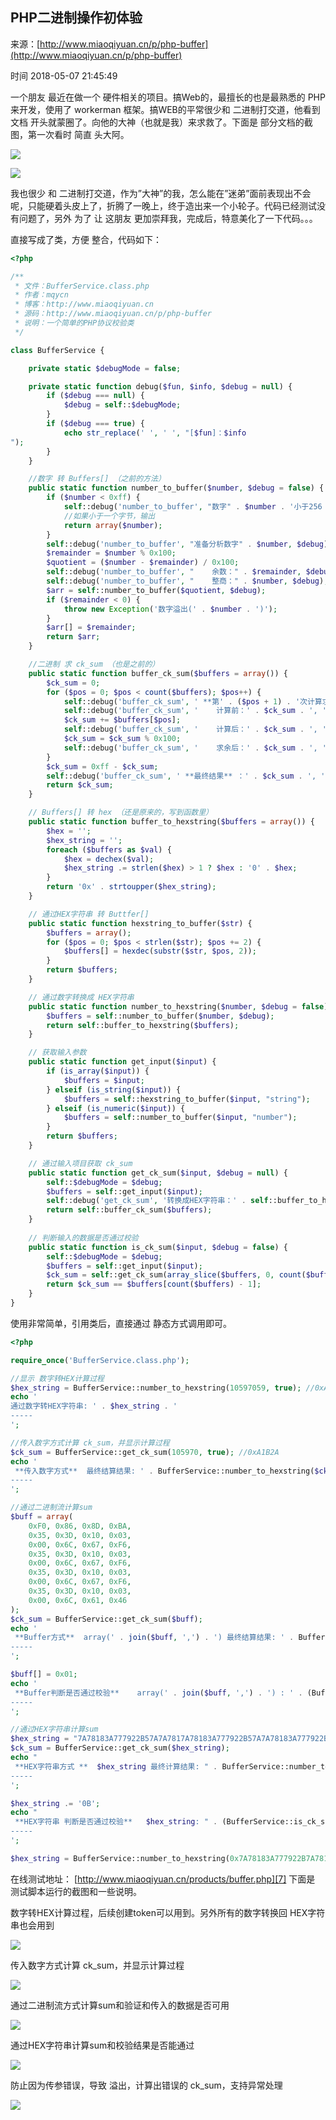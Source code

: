## PHP二进制操作初体验

来源：[http://www.miaoqiyuan.cn/p/php-buffer](http://www.miaoqiyuan.cn/p/php-buffer)

时间 2018-05-07 21:45:49

 
一个朋友 最近在做一个 硬件相关的项目。搞Web的，最擅长的也是最熟悉的 PHP来开发，使用了 workerman 框架。搞WEB的平常很少和 二进制打交道，他看到 文档 开头就蒙圈了。向他的大神（也就是我）来求救了。下面是 部分文档的截图，第一次看时 简直 头大阿。
 
![][0]
 
![][1]
 
我也很少 和 二进制打交道，作为”大神”的我，怎么能在”迷弟”面前表现出不会呢，只能硬着头皮上了，折腾了一晚上，终于造出来一个小轮子。代码已经测试没有问题了，另外 为了 让 这朋友 更加崇拜我，完成后，特意美化了一下代码。。。
 
直接写成了类，方便 整合，代码如下：
 
```php
<?php

/**
 * 文件：BufferService.class.php
 * 作者：mqycn
 * 博客：http://www.miaoqiyuan.cn
 * 源码：http://www.miaoqiyuan.cn/p/php-buffer
 * 说明：一个简单的PHP协议校验类
 */

class BufferService {

	private static $debugMode = false;

	private static function debug($fun, $info, $debug = null) {
		if ($debug === null) {
			$debug = self::$debugMode;
		}
		if ($debug === true) {
			echo str_replace(' ', ' ', "[$fun]：$info
");
		}
	}

	//数字 转 Buffers[] （之前的方法）
	public static function number_to_buffer($number, $debug = false) {
		if ($number < 0xff) {
			self::debug('number_to_buffer', "数字" . $number . '小于256 计算：' . $number, $debug);
			//如果小于一个字节，输出
			return array($number);
		}
		self::debug('number_to_buffer', "准备分析数字" . $number, $debug);
		$remainder = $number % 0x100;
		$quotient = ($number - $remainder) / 0x100;
		self::debug('number_to_buffer', "    余数：" . $remainder, $debug);
		self::debug('number_to_buffer', "    整商：" . $number, $debug);
		$arr = self::number_to_buffer($quotient, $debug);
		if ($remainder < 0) {
			throw new Exception('数字溢出(' . $number . ')');
		}
		$arr[] = $remainder;
		return $arr;
	}

	//二进制 求 ck_sum （也是之前的）
	public static function buffer_ck_sum($buffers = array()) {
		$ck_sum = 0;
		for ($pos = 0; $pos < count($buffers); $pos++) {
			self::debug('buffer_ck_sum', ' **第' . ($pos + 1) . '次计算求值** ');
			self::debug('buffer_ck_sum', '    计算前：' . $ck_sum . ', ' . self::number_to_hexstring($ck_sum));
			$ck_sum += $buffers[$pos];
			self::debug('buffer_ck_sum', '    计算后：' . $ck_sum . ', ' . self::number_to_hexstring($ck_sum));
			$ck_sum = $ck_sum % 0x100;
			self::debug('buffer_ck_sum', '    求余后：' . $ck_sum . ', ' . self::number_to_hexstring($ck_sum));
		}
		$ck_sum = 0xff - $ck_sum;
		self::debug('buffer_ck_sum', ' **最终结果** ：' . $ck_sum . ', ' . self::number_to_hexstring($ck_sum));
		return $ck_sum;
	}

	// Buffers[] 转 hex （还是原来的，写到函数里）
	public static function buffer_to_hexstring($buffers = array()) {
		$hex = '';
		$hex_string = '';
		foreach ($buffers as $val) {
			$hex = dechex($val);
			$hex_string .= strlen($hex) > 1 ? $hex : '0' . $hex;
		}
		return '0x' . strtoupper($hex_string);
	}

	// 通过HEX字符串 转 Buttfer[]
	public static function hexstring_to_buffer($str) {
		$buffers = array();
		for ($pos = 0; $pos < strlen($str); $pos += 2) {
			$buffers[] = hexdec(substr($str, $pos, 2));
		}
		return $buffers;
	}

	// 通过数字转换成 HEX字符串
	public static function number_to_hexstring($number, $debug = false) {
		$buffers = self::number_to_buffer($number, $debug);
		return self::buffer_to_hexstring($buffers);
	}

	// 获取输入参数
	public static function get_input($input) {
		if (is_array($input)) {
			$buffers = $input;
		} elseif (is_string($input)) {
			$buffers = self::hexstring_to_buffer($input, "string");
		} elseif (is_numeric($input)) {
			$buffers = self::number_to_buffer($input, "number");
		}
		return $buffers;
	}

	// 通过输入项目获取 ck_sum
	public static function get_ck_sum($input, $debug = null) {
		self::$debugMode = $debug;
		$buffers = self::get_input($input);
		self::debug('get_ck_sum', '转换成HEX字符串：' . self::buffer_to_hexstring($buffers));
		return self::buffer_ck_sum($buffers);
	}
	
	// 判断输入的数据是否通过校验
	public static function is_ck_sum($input, $debug = false) {
		self::$debugMode = $debug;
		$buffers = self::get_input($input);
		$ck_sum = self::get_ck_sum(array_slice($buffers, 0, count($buffers)-1), $debug);
		return $ck_sum == $buffers[count($buffers) - 1];
	}
}
```
 
使用非常简单，引用类后，直接通过 静态方式调用即可。
 
```php
<?php

require_once('BufferService.class.php');

//显示 数字转HEX计算过程
$hex_string = BufferService::number_to_hexstring(10597059, true); //0xA1B2C3
echo '
通过数字转HEX字符串: ' . $hex_string . '
-----
';

//传入数字方式计算 ck_sum，并显示计算过程
$ck_sum = BufferService::get_ck_sum(105970, true); //0xA1B2A
echo '
 **传入数字方式**  最终结算结果: ' . BufferService::number_to_hexstring($ck_sum) . '
-----
';

//通过二进制流计算sum
$buff = array(
	0xF0, 0x86, 0x8D, 0xBA,
	0x35, 0x3D, 0x10, 0x03,
	0x00, 0x6C, 0x67, 0xF6,
	0x35, 0x3D, 0x10, 0x03,
	0x00, 0x6C, 0x67, 0xF6,
	0x35, 0x3D, 0x10, 0x03,
	0x00, 0x6C, 0x67, 0xF6,
	0x35, 0x3D, 0x10, 0x03,
	0x00, 0x6C, 0x61, 0x46
);
$ck_sum = BufferService::get_ck_sum($buff);
echo '
 **Buffer方式**  array(' . join($buff, ',') . ') 最终结算结果: ' . BufferService::number_to_hexstring($ck_sum) . '
-----
';

$buff[] = 0x01;
echo '
 **Buffer判断是否通过校验**    array(' . join($buff, ',') . ') : ' . (BufferService::is_ck_sum($hex_string) ? '<b style="color:#090">通过** ' : '<b style="color:#C00">未通过** ' ) . '
-----
';

//通过HEX字符串计算sum
$hex_string = "7A78183A777922B57A7A7817A78183A777922B57A7A78183A777922B578183A7779229383A777922B5EF";
$ck_sum = BufferService::get_ck_sum($hex_string);
echo "
 **HEX字符串方式 **  $hex_string 最终计算结果: " . BufferService::number_to_hexstring($ck_sum) . '
-----
';

$hex_string .= '0B';
echo "
 **HEX字符串 判断是否通过校验**   $hex_string: " . (BufferService::is_ck_sum($hex_string) ? '<b style="color:#090">通过** ' : '<b style="color:#C00">未通过** ' ) . '
-----
';

$hex_string = BufferService::number_to_hexstring(0x7A78183A777922B7A78183A777922B5); // 异常处理：溢出
```
 
在线测试地址： [http://www.miaoqiyuan.cn/products/buffer.php][7] 下面是 测试脚本运行的截图和一些说明。
 
数字转HEX计算过程，后续创建token可以用到。另外所有的数字转换回 HEX字符串也会用到
 
![][2]
 
传入数字方式计算 ck_sum，并显示计算过程
 
![][3]
 
通过二进制流方式计算sum和验证和传入的数据是否可用
 
![][4]
 
通过HEX字符串计算sum和校验结果是否能通过
 
![][5]
 
防止因为传参错误，导致 溢出，计算出错误的 ck_sum，支持异常处理
 
![][6]
 


[7]: http://www.miaoqiyuan.cn/products/buffer.php
[0]: ../img/bUVBRzq.png 
[1]: ../img/rYbIZzR.png 
[2]: ../img/QJjyYbZ.png 
[3]: ../img/AzmYrqY.png 
[4]: ../img/im63mqV.png 
[5]: ../img/eeUrUfm.png 
[6]: ../img/uAjY3iQ.png 